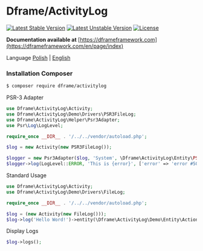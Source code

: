 # Dframe/ActivityLog

[![Latest Stable Version](https://poser.pugx.org/dframe/activitylog/v/stable)](https://packagist.org/packages/dframe/activitylog) 
[![Latest Unstable Version](https://poser.pugx.org/dframe/dframe/v/unstable)](https://packagist.org/packages/dframe/activitylog) 
[![License](https://poser.pugx.org/dframe/dframe/license)](https://packagist.org/packages/dframe/dframe)


**Documentation available at** [https://dframeframework.com](https://dframeframework.com/en/page/index)

Language
[Polish](https://dframeframework.com/en/page/docs) | [English](https://dframeframework.com/en/page/docs)

### Installation Composer

```sh
$ composer require dframe/activitylog
```


PSR-3 Adapter
```php
use Dframe\ActivityLog\Activity;
use Dframe\ActivityLog\Demo\Drivers\PSR3FileLog;
use Dframe\ActivityLog\Helper\Psr3Adapter;
use Psr\Log\LogLevel;

require_once __DIR__ . '/../../vendor/autoload.php';

$log = new Activity(new PSR3FileLog());

$logger = new Psr3Adapter($log, 'System', \Dframe\ActivityLog\Entity\PSR3::class);
$logger->log(LogLevel::ERROR, 'This is {error}', ['error' => 'error #500']);
```

Standard Usage 

```php
use Dframe\ActivityLog\Activity;
use Dframe\ActivityLog\Demo\Drivers\FileLog;

require_once __DIR__ . '/../../vendor/autoload.php';

$log = (new Activity(new FileLog()));
$log->log('Hello Word!')->entity(\Dframe\ActivityLog\Demo\Entity\Action::class'])->push();
```

Display Logs
```php
$log->logs();
```